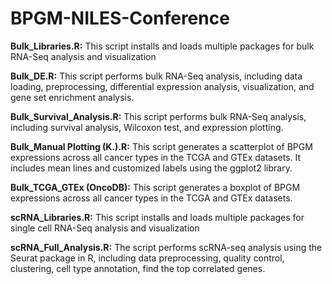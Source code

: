 # BPGM-NILES-Conference

**Bulk_Libraries.R:** This script installs and loads multiple packages for bulk RNA-Seq analysis and visualization

**Bulk_DE.R:** This script performs bulk RNA-Seq analysis, including data loading, preprocessing, differential expression analysis, visualization, and gene set enrichment analysis.

**Bulk_Survival_Analysis.R:** This script performs bulk RNA-Seq analysis, including survival analysis, Wilcoxon test, and expression plotting.

**Bulk_Manual Plotting (K.).R:** This script generates a scatterplot of BPGM expressions across all cancer types in the TCGA and GTEx datasets. It includes mean lines and customized labels using the ggplot2 library.

**Bulk_TCGA_GTEx (OncoDB):** This script generates a boxplot of BPGM expressions across all cancer types in the TCGA and GTEx datasets.

**scRNA_Libraries.R:** This script installs and loads multiple packages for single cell RNA-Seq analysis and visualization

**scRNA_Full_Analysis.R:** The script performs scRNA-seq analysis using the Seurat package in R, including data preprocessing, quality control, clustering,  cell type annotation, find the top correlated genes.
